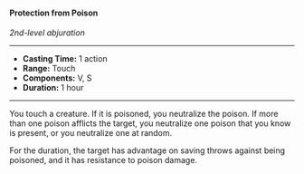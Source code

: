 #### Protection from Poison
*2nd-level abjuration*
___
- **Casting Time:** 1 action
- **Range:** Touch
- **Components:** V, S
- **Duration:** 1 hour
---
You touch a creature. If it is poisoned, you neutralize the poison. If more than one poison afflicts the target, you neutralize one poison that you know is present, or you neutralize one at random.

For the duration, the target has advantage on saving throws against being poisoned, and it has resistance to poison damage.